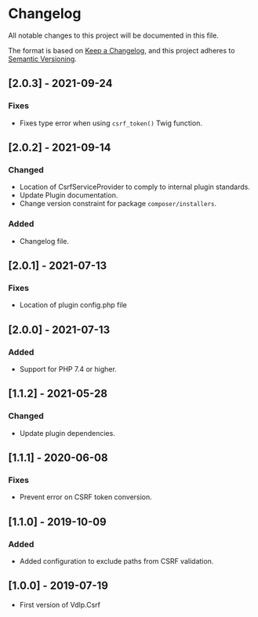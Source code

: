 # Changelog
All notable changes to this project will be documented in this file.

The format is based on [Keep a Changelog](https://keepachangelog.com/en/1.0.0/),
and this project adheres to [Semantic Versioning](https://semver.org/spec/v2.0.0.html).

## [2.0.3] - 2021-09-24

### Fixes
- Fixes type error when using `csrf_token()` Twig function.

## [2.0.2] - 2021-09-14

### Changed
- Location of CsrfServiceProvider to comply to internal plugin standards.
- Update Plugin documentation.
- Change version constraint for package `composer/installers`.

### Added
- Changelog file.

## [2.0.1] - 2021-07-13

### Fixes
- Location of plugin config.php file

## [2.0.0] - 2021-07-13

### Added
- Support for PHP 7.4 or higher.

## [1.1.2] - 2021-05-28

### Changed
- Update plugin dependencies.

## [1.1.1] - 2020-06-08

### Fixes
- Prevent error on CSRF token conversion.

## [1.1.0] - 2019-10-09

### Added
- Added configuration to exclude paths from CSRF validation.

## [1.0.0] - 2019-07-19

- First version of Vdlp.Csrf 
